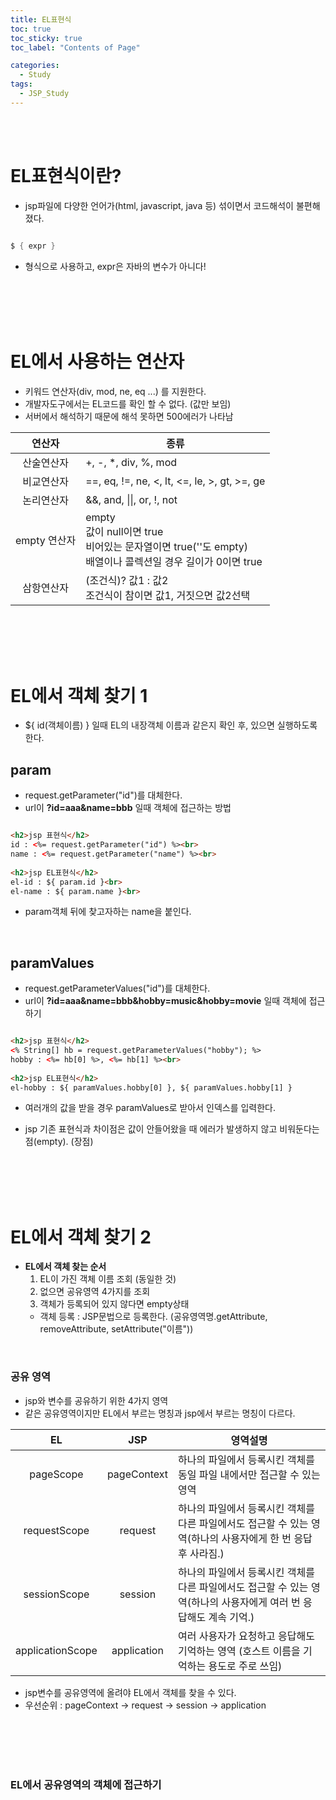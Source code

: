 ```yaml
---
title: EL표현식
toc: true
toc_sticky: true
toc_label: "Contents of Page"

categories:
  - Study
tags:
  - JSP_Study
---
```


<br><br>

# EL표현식이란?
* jsp파일에 다양한 언어가(html, javascript, java 등) 섞이면서 코드해석이 불편해졌다.

```java

$ { expr }

```

* 형식으로 사용하고, expr은 자바의 변수가 아니다!

<br><br><br><br>

# EL에서 사용하는 연산자
* 키워드 연산자(div, mod, ne, eq ...) 를 지원한다.
* 개발자도구에서는 EL코드를 확인 할 수 없다. (값만 보임)
* 서버에서 해석하기 때문에 해석 못하면 500에러가 나타남

|연산자|종류|
|:---:|---|
|산술연산자| +, -, \*, div, %, mod |
|비교연산자| ==, eq, !=, ne, <, lt, <=, le, >, gt, >=, ge |
|논리연산자| &&, and, \|\|, or, !, not |
|empty 연산자| empty<br>값이 null이면 true<br>비어있는 문자열이면 true(''도 empty)<br>배열이나 콜렉션일 경우 길이가 0이면 true |
|삼항연산자| (조건식)? 값1 : 값2<br>조건식이 참이면 값1, 거짓으면 값2선택 |

<br><br><br><br>

# EL에서 객체 찾기 1
* ${ id(객체이름) } 일때 EL의 내장객체 이름과 같은지 확인 후, 있으면 실행하도록 한다.
## param
* request.getParameter("id")를 대체한다.
* url이 **?id=aaa&name=bbb** 일때 객체에 접근하는 방법

~~~html

<h2>jsp 표현식</h2>
id : <%= request.getParameter("id") %><br>
name : <%= request.getParameter("name") %><br>
  
<h2>jsp EL표현식</h2>
el-id : ${ param.id }<br>
el-name : ${ param.name }<br>

~~~

* param객체 뒤에 찾고자하는 name을 붙인다.

<br>

## paramValues
* request.getParameterValues("id")를 대체한다.
* url이 **?id=aaa&name=bbb&hobby=music&hobby=movie** 일때 객체에 접근하기

~~~html

<h2>jsp 표현식</h2>
<% String[] hb = request.getParameterValues("hobby"); %>
hobby : <%= hb[0] %>, <%= hb[1] %><br>
  
<h2>jsp EL표현식</h2>
el-hobby : ${ paramValues.hobby[0] }, ${ paramValues.hobby[1] }

~~~

* 여러개의 값을 받을 경우 paramValues로 받아서 인덱스를 입력한다.
- jsp 기존 표현식과 차이점은 값이 안들어왔을 때 에러가 발생하지 않고 비워둔다는 점(empty). (장점)

<br><br><br><br>

# EL에서 객체 찾기 2
* **EL에서 객체 찾는 순서**
  1. EL이 가진 객체 이름 조회 (동일한 것)
  2. 없으면 공유영역 4가지를 조회
  3. 객체가 등록되어 있지 않다면 empty상태
    - 객체 등록 : JSP문법으로 등록한다. (공유영역명.getAttribute, removeAttribute, setAttribute("이름"))
 
<br>

### 공유 영역
* jsp와 변수를 공유하기 위한 4가지 영역
* 같은 공유영역이지만 EL에서 부르는 명칭과 jsp에서 부르는 명칭이 다르다.


| EL  | JSP | 영역설명 |
|:---:|:---:|---|
| pageScope | pageContext | 하나의 파일에서 등록시킨 객체를 동일 파일 내에서만 접근할 수 있는 영역 |
| requestScope | request | 하나의 파일에서 등록시킨 객체를 다른 파일에서도 접근할 수 있는 영역(하나의 사용자에게 한 번 응답 후 사라짐.) |
| sessionScope | session | 하나의 파일에서 등록시킨 객체를 다른 파일에서도 접근할 수 있는 영역(하나의 사용자에게 여러 번 응답해도 계속 기억.) |
| applicationScope | application | 여러 사용자가 요청하고 응답해도 기억하는 영역 (호스트 이름을 기억하는 용도로 주로 쓰임) |

* jsp변수를 공유영역에 올려야 EL에서 객체를 찾을 수 있다.
* 우선순위  : pageContext -> request -> session -> application


<br><br><br><br>

### EL에서 공유영역의 객체에 접근하기

